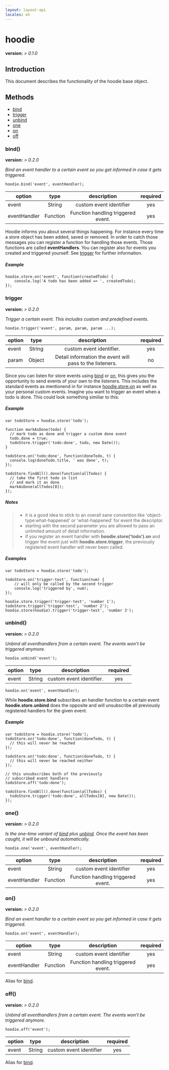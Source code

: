 ```yaml
---
layout: layout-api  
locales: en
---
```

# hoodie
**version:**      *> 0.1.0* <br />


## Introduction

This document describes the functionality of the hoodie base object.

## Methods

- [bind](#bind)
- [trigger](#trigger)
- [unbind](#unbind)
- [one](#one)
- [on](#on)
- [off](#off)

<a id="bind"></a>
### bind()
**version:**      *> 0.2.0*

*Bind an event handler to a certain event so you get informed in case it gets triggered.*

<pre><code>hoodie.bind('event', eventHandler); </code></pre>

| option     | type   | description     | required |
| ---------- |:------:|:---------------:|:--------:|
| event        | String   | custom event identifier            | yes |
| eventHandler | Function | Function handling triggered event. | yes |

Hoodie informs you about several things happening. For instance every time a store object has been added, saved or removed. In order to catch those messages you can register a function for handling those events. Those functions are called **eventHandlers**. You can register also for events you created and triggered yourself. See [trigger](#trigger) for further information.

##### Example
<pre><code>hoodie.store.on('event', function(createdTodo) {
	console.log('A todo has been added => ', createdTodo);
});
</code></pre>

<a id="trigger"></a>
### trigger

**version:**      *> 0.2.0*

*Trigger a certain event. This includes custom and predefined events.*

<pre><code>hoodie.trigger('event', param, param, param ...);</code></pre>

| option     | type   | description     | required |
| ---------- |:------:|:---------------:|:--------:|
| event      | String | custom event identifier.                                 | yes |
| param      | Object | Detail information the event will pass to the listeners. | no |

Since you can listen for store events using [bind](#bind) or [on](#on), this gives you the opportunity to send events of your own to the listeners. This includes the standard events as mentionend in for instance [hoodie.store.on](/techdocs/api/client/hoodie.store.html#storeon) as well as your personal custom events. Imagine you want to trigger an event when a todo is done. This could look something similiar to this:


##### Example
<pre><code>var todoStore = hoodie.store('todo');

function markAsDone(todo) {
  // mark todo as done and trigger a custom done event
  todo.done = true;
  todoStore.trigger('todo:done', todo, new Date());
}

todoStore.on('todo:done', function(doneTodo, t) {
  console.log(doneTodo.title, ' was done', t);
});

todoStore.findAll().done(function(allTodos) {
  // take the first todo in list
  // and mark it as done
  markAsDone(allTodos[0]);
});
</code></pre>

##### Notes
> - it is a good idea to stick to an overall sane convention like 'object-type:what-happened' or 'what-happened' for event the descriptor.
> - starting with the second parameter you are allowed to pass an unlimited amount of detail information.
> - if you register an event handler with **hoodie.store('todo').on** and trigger the event just with **hoodie.store.trigger**, the previously registered event handler will never been called.

##### Examples
<pre><code>var todoStore = hoodie.store('todo');

todoStore.on('trigger-test', function(num) {
	// will only be called by the second trigger
	console.log('triggered by', num);
});

hoodie.store.trigger('trigger-test', 'number 1');
todoStore.trigger('trigger-test', 'number 2');
hoodie.store(hoodie).trigger('trigger-test', 'number 3');
</code></pre>

<a id="unbind"></a>
### unbind()
**version:**      *> 0.2.0*

*Unbind all eventhandlers from a certain event. The events won't be triggered anymore.*

<pre><code>hoodie.unbind('event');</code></pre>

| option     | type   | description     | required |
| ---------- |:------:|:---------------:|:--------:|
| event      | String | custom event identifier. | yes |

<pre><code>hoodie.on('event', eventHandler);</code></pre>

While **hoodie.store.bind** subscribes an handler function to a certain event **hoodie.store.unbind** does the opposite and will unsubscribe all previously registered handlers for the given event.

##### Example

<pre><code>var todoStore = hoodie.store('todo');
todoStore.on('todo:done', function(doneTodo, t) {
  // this will never be reached
});

todoStore.on('todo:done', function(doneTodo, t) {
  // this will never be reached neither
});

// this unsubscribes both of the previously
// subscribed event handlers
todoStore.off('todo:done');

todoStore.findAll().done(function(allTodos) {
  todoStore.trigger('todo:done', allTodos[0], new Date());
});
</code></pre>

<a id="one"></a>
### one()
**version:**      *> 0.2.0*

*Is the one-time variant of [bind](#bind) plus [unbind](#unbind). Once the event has been caught, it will be unbound automatically.*

<pre><code>hoodie.one('event', eventHandler);</code></pre>

| option     | type   | description     | required |
| ---------- |:------:|:---------------:|:--------:|
| event        | String   | custom event identifier            | yes |
| eventHandler | Function | Function handling triggered event. | yes |


<a id="on"></a>
### on()
**version:**      *> 0.2.0*

*Bind an event handler to a certain event so you get informed in case it gets triggered.*

<pre><code>hoodie.on('event', eventHandler);</code></pre>

| option     | type   | description     | required |
| ---------- |:------:|:---------------:|:--------:|
| event        | String   | custom event identifier            | yes |
| eventHandler | Function | Function handling triggered event. | yes |

Alias for [bind](#bind).

<a id="off"></a>
### off()
**version:**      *> 0.2.0*

*Unbind all eventhandlers from a certain event. The events won't be triggered anymore.*

<pre><code>hoodie.off('event');</code></pre>

| option     | type   | description     | required |
| ---------- |:------:|:---------------:|:--------:|
| event        | String   | custom event identifier            | yes |

Alias for [bind](#bind).
